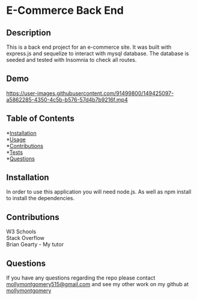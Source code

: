 # E-Commerce Back End

  ## Description
  This is a back end project for an e-commerce site. It was built with express.js and sequelize to interact with mysql database. The database is seeded and tested with Insomnia to check all routes.

  ## Demo


https://user-images.githubusercontent.com/91499800/149425097-a5862285-4350-4c5b-b576-57d4b7b9216f.mp4



  ## Table of Contents
  
  *[Installation](#installation)<br>
  *[Usage](#usage)<br>
  *[Contributions](#contributions)<br>
  *[Tests](#tests)<br>
  *[Questions](#questions)


  ## Installation
  In order to use this application you will need node.js. As well as npm install to install the dependencies.

  ## Contributions
  W3 Schools <br> 
  Stack Overflow <br> 
  Brian Gearty - My tutor

  ## Questions
  If you have any questions regarding the repo please contact mollymontgomery515@gmail.com and see my other work on my github at [mollymontgomery](https://www.github.com/mollymontgomery) 


